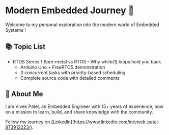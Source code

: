# Modern Embedded Journey 🚀

Welcome to my personal exploration into the modern world of Embedded Systems !

## 📚 Topic List
- RTOS Series
1.Bare-metal vs RTOS - Why while(1) loops hold you back
  -  Arduino Uno + FreeRTOS demonstration
  -  3 concurrent tasks with priority-based scheduling
  -  Complete source code with detailed comments

## 📜 About Me
I am Vivek Patel, an Embedded Engineer with 15+ years of experience, now on a mission to learn, build, and share knowledge with the community.

Follow my journey on [[LinkedIn](#)](https://www.linkedin.com/in/vivek-patel-873912223/).



